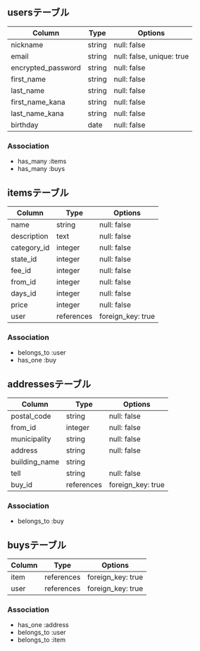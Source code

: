 ## usersテーブル

| Column             | Type    | Options                   |
| ----------         | ------  | ------------------------- |
| nickname           | string  | null: false               |
| email              | string  | null: false, unique: true |
| encrypted_password | string  | null: false               |
| first_name         | string  | null: false               |
| last_name          | string  | null: false               |
| first_name_kana    | string  | null: false               |
| last_name_kana     | string  | null: false               |
| birthday           | date    | null: false               |

### Association

- has_many :items
- has_many :buys


## itemsテーブル

| Column          | Type       | Options           |
| ----------      | ------     | ----------------- |
| name            | string     | null: false       |
| description     | text       | null: false       |
| category_id     | integer    | null: false       |
| state_id        | integer    | null: false       |
| fee_id          | integer    | null: false       |
| from_id         | integer    | null: false       |
| days_id         | integer    | null: false       |
| price           | integer    | null: false       |
| user            | references | foreign_key: true |

### Association

- belongs_to :user
- has_one :buy


## addressesテーブル

| Column        | Type       | Options           |
| ----------    | ------     | ----------------- |
| postal_code   | string     | null: false       |
| from_id       | integer    | null: false       |
| municipality  | string     | null: false       |
| address       | string     | null: false       |
| building_name | string     |                   |
| tell          | string     | null: false       |
| buy_id        | references | foreign_key: true |

### Association

- belongs_to :buy


## buysテーブル

| Column          | Type       | Options           |
| ----------      | ------     | ----------------- |
| item            | references | foreign_key: true |
| user            | references | foreign_key: true |

### Association

- has_one :address
- belongs_to :user
- belongs_to :item